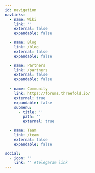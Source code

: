 ```yaml
---
id: navigation
navLinks:
  - name: Wiki
    link: ''
    external: false
    expandable: false

  - name: Blog
    link: /blog
    external: false
    expandable: false

  - name: Partners
    link: /partners
    external: false
    expandable: false

  - name: Community
    link: https://forums.threefold.io/
    external: true
    expandable: false
    submenu:
      - title: ''
        path: ''
        external: true

  - name: Team
    link: /team
    external: false
    expandable: false

social:
  - icon: ''
    link: '' #telegaram link
---
```


<!-- social:
  - icon: telegram-plane
    link: '' #telegaram link

  - icon: linkedin
    link: '' #linkedin link -->
